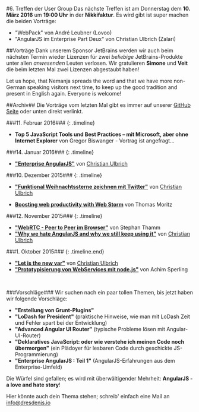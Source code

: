 #6. Treffen der User Group
Das nächste Treffen ist am Donnerstag dem **10. März 2016** um **19:00 Uhr** in der **Nikkifaktur**. Es wird gibt ist super machen die beiden Vorträge:

* "WebPack" von André Leubner (Lovoo)
* "AngularJS im Enterprise Part Deux" von Christian Ulbrich (Zalari)

##Vorträge
Dank unserem Sponsor JetBrains werden wir auch beim nächsten Termin wieder Lizenzen für zwei *beliebige* JetBrains-Produkte unter allen *anwesenden* Leuten verlosen. Wir gratulieren **Simone** und **Veit** die beim letzten Mal zwei Lizenzen abgestaubt haben!

Let us hope, that Nemanja spreads the word and that we have more non-German speaking visitors next time, to keep up the good tradition and present in English again. Everyone is welcome!

##Archiv##
Die Vorträge vom letzten Mal gibt es immer auf unserer [GitHub Seite](https://github.com/dresdenjs/) oder unten direkt verlinkt.

###11. Februar 2016###
{: .timeline}

* **Top 5 JavaScript Tools und Best Practices – mit Microsoft, aber ohne Internet Explorer** von Gregor Biswanger - Vortrag ist angefragt...

###14. Januar 2016###
{: .timeline}

* **["Enterprise AngularJS"](http://bit.ly/1SrPnCS)** von [Christian Ulbrich](mailto:christian@dresdenjs.io) 

###10. Dezember 2015###
{: .timeline}

* **["Funktional Weihnachtssterne zeichnen mit Twitter"](https://github.com/dresdenjs/xmas-star-twitterizer)** von [Christian Ulbrich](mailto:christian@dresdenjs.io)

* **[Boosting web productivity with Web Storm](https://github.com/dresdenjs/boosting-productivity-with-webstorm)** von Thomas Moritz

###12. November 2015###
{: .timeline}

* **["WebRTC - Peer to Peer im Browser"](https://github.com/Innovailable/webrtc-security-talk/tree/no_security)** von Stephan Thamm
* **["Why we hate AngularJS and why we still keep using it"](https://github.com/dresdenjs/dresdenjs.io/raw/gh-pages/assets/presentations/presentation_why_hate.pdf)** von [Christian Ulbrich](mailto:christian@dresdenjs.io)

###1. Oktober 2015###
{: .timeline.end}

* **["Let is the new var"](https://github.com/dresdenjs/let-is-the-new-var)** von [Christian Ulbrich](mailto:christian@dresdenjs.io)
* **["Prototypisierung von WebServices mit node.js"](https://github.com/dresdenjs/api-mock-using-nodejs)** von Achim Sperling

&#160;

###Vorschläge###
Wir suchen nach ein paar tollen Themen, bis jetzt haben wir folgende Vorschläge:

* **"Erstellung von Grunt-Plugins"**
* **"LoDash for President"** (praktische Hinweise, wie man mit LoDash Zeit und Fehler spart bei der Entwicklung)
* **"Advanced Angular UI Router"** (typische Probleme lösen mit Angular-UI-Router)
* **"Deklaratives JavaScript: oder wie verstehe ich meinen Code noch übermorgen"** (ein Plädoyer für lesbaren Code durch geschickte JS-Programmierung)
* **"Enterprise AngularJS : Teil 1"** (AngularJS-Erfahrungen aus dem Enterprise-Umfeld)

Die Würfel sind gefallen; es wird mit überwältigender Mehrheit: **AngularJS - a love and hate story**!

Hier könnte auch dein Thema stehen; schreib' einfach eine Mail an <info@dresdenjs.io>
